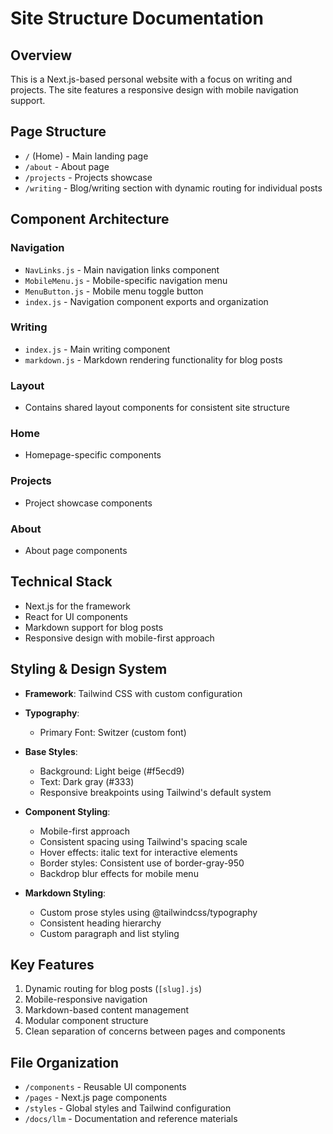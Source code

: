# Site Structure Documentation

## Overview
This is a Next.js-based personal website with a focus on writing and projects. The site features a responsive design with mobile navigation support.

## Page Structure
- `/` (Home) - Main landing page
- `/about` - About page
- `/projects` - Projects showcase
- `/writing` - Blog/writing section with dynamic routing for individual posts

## Component Architecture

### Navigation
- `NavLinks.js` - Main navigation links component
- `MobileMenu.js` - Mobile-specific navigation menu
- `MenuButton.js` - Mobile menu toggle button
- `index.js` - Navigation component exports and organization

### Writing
- `index.js` - Main writing component
- `markdown.js` - Markdown rendering functionality for blog posts

### Layout
- Contains shared layout components for consistent site structure

### Home
- Homepage-specific components

### Projects
- Project showcase components

### About
- About page components

## Technical Stack
- Next.js for the framework
- React for UI components
- Markdown support for blog posts
- Responsive design with mobile-first approach

## Styling & Design System
- **Framework**: Tailwind CSS with custom configuration

- **Typography**:
  - Primary Font: Switzer (custom font)

- **Base Styles**:
  - Background: Light beige (#f5ecd9)
  - Text: Dark gray (#333)
  - Responsive breakpoints using Tailwind's default system
- **Component Styling**:
  - Mobile-first approach
  - Consistent spacing using Tailwind's spacing scale
  - Hover effects: italic text for interactive elements
  - Border styles: Consistent use of border-gray-950
  - Backdrop blur effects for mobile menu
- **Markdown Styling**:
  - Custom prose styles using @tailwindcss/typography
  - Consistent heading hierarchy
  - Custom paragraph and list styling

## Key Features
1. Dynamic routing for blog posts (`[slug].js`)
2. Mobile-responsive navigation
3. Markdown-based content management
4. Modular component structure
5. Clean separation of concerns between pages and components

## File Organization
- `/components` - Reusable UI components
- `/pages` - Next.js page components
- `/styles` - Global styles and Tailwind configuration
- `/docs/llm` - Documentation and reference materials 